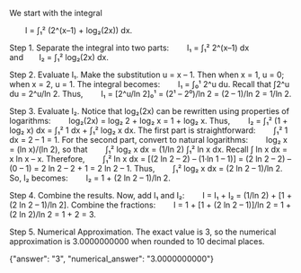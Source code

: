 We start with the integral

  I = ∫₁² (2^(x–1) + log₂(2x)) dx.

Step 1. Separate the integral into two parts:
  I₁ = ∫₁² 2^(x–1) dx  and  I₂ = ∫₁² log₂(2x) dx.

Step 2. Evaluate I₁.
Make the substitution u = x – 1. Then when x = 1, u = 0; when x = 2, u = 1. The integral becomes:
  I₁ = ∫₀¹ 2^u du.
Recall that ∫2^u du = 2^u/ln 2. Thus,
  I₁ = [2^u/ln 2]₀¹ = (2¹ – 2⁰)/ln 2 = (2 – 1)/ln 2 = 1/ln 2.

Step 3. Evaluate I₂.
Notice that log₂(2x) can be rewritten using properties of logarithms:
  log₂(2x) = log₂ 2 + log₂ x = 1 + log₂ x.
Thus,
  I₂ = ∫₁² (1 + log₂ x) dx = ∫₁² 1 dx + ∫₁² log₂ x dx.
The first part is straightforward:
  ∫₁² 1 dx = 2 – 1 = 1.
For the second part, convert to natural logarithms:
  log₂ x = (ln x)/(ln 2),
so that
  ∫₁² log₂ x dx = (1/ln 2) ∫₁² ln x dx.
Recall ∫ ln x dx = x ln x – x. Therefore,
  ∫₁² ln x dx = [(2 ln 2 – 2) – (1·ln 1 – 1)] = (2 ln 2 – 2) – (0 – 1) = 2 ln 2 – 2 + 1 = 2 ln 2 – 1.
Thus,
  ∫₁² log₂ x dx = (2 ln 2 – 1)/ln 2.
So, I₂ becomes:
  I₂ = 1 + (2 ln 2 – 1)/ln 2.

Step 4. Combine the results.
Now, add I₁ and I₂:
  I = I₁ + I₂ = (1/ln 2) + [1 + (2 ln 2 – 1)/ln 2].
Combine the fractions:
  I = 1 + [1 + (2 ln 2 – 1)]/ln 2 = 1 + (2 ln 2)/ln 2 = 1 + 2 = 3.

Step 5. Numerical Approximation.
The exact value is 3, so the numerical approximation is 3.0000000000 when rounded to 10 decimal places.

{"answer": "$3$", "numerical_answer": "3.0000000000"}